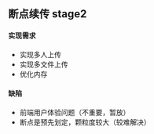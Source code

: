 ## 断点续传 stage2

#### 实现需求

- 实现多人上传
- 实现多文件上传
- 优化内存

#### 缺陷
- 前端用户体验问题（不重要，暂放）
- 断点是预先划定，颗粒度较大（较难解决）

